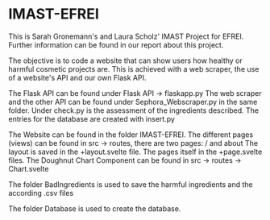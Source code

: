 # IMAST-EFREI
This is Sarah Gronemann's and Laura Scholz' IMAST Project for EFREI.
Further information can be found in our report about this project.

The objective is to code a website that can show users how healthy or harmful cosmetic projects are.
This is achieved with a web scraper, the use of a website's API and our own Flask API.

The Flask API can be found under Flask API -> flaskapp.py
The web scraper and the other API can be found under Sephora_Webscraper.py in the same folder.
Under check.py is the assessment of the ingredients described.
The entries for the database are created with insert.py

The Website can be found in the folder IMAST-EFREI.
The different pages (views) can be found in src -> routes, there are two pages: / and about
The layout is saved in the +layout.svelte file. The pages itself in the +page.svelte files.
The Doughnut Chart Component can be found in src -> routes -> Chart.svelte

The folder BadIngredients is used to save the harmful ingredients and the according .csv files

The folder Database is used to create the database.